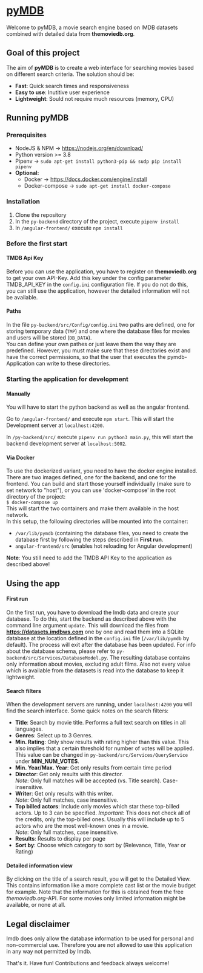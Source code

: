 # [pyMDB](http://pymdb.mloesch.it)

Welcome to pyMDB, a movie search engine based on IMDB datasets combined with detailed data from __themoviedb.org__.  

## Goal of this project
The aim of **pyMDB** is to create a web interface for searching movies based on different search criteria. The solution should be:
- **Fast**: Quick search times and responsiveness
- **Easy to use**: Inutitive user experience
- **Lightweight**: Sould not require much resources (memory, CPU)

## Running pyMDB
### Prerequisites
* NodeJS & NPM -> https://nodejs.org/en/download/
* Python version >= 3.8
* Pipenv -> `sudo apt-get install python3-pip && sudp pip install pipenv`
* **Optional:** 
  * Docker -> https://docs.docker.com/engine/install
  * Docker-compose -> `sudo apt-get install docker-compose`

### Installation
1. Clone the repository
2. In the `py-backend` directory of the project, execute `pipenv install`
3. In `/angular-frontend/` execute `npm install`

### Before the first start
#### TMDB Api Key
Before you can use the application, you have to register on __themoviedb.org__ to get your own API-Key. 
Add this key under the config parameter TMDB_API_KEY in the `config.ini` configuration file.
If you do not do this, you can still use the application, however the detailed information will not be available.

#### Paths
In the file `py-backend/src/Config/config.ini` two paths are defined, one for storing temporary data (`TMP`) and one where the database files for movies and users will be stored (`DB_DATA`).  
You can define your own pathes or just leave them the way they are predefined. However, you must make sure that these directories exist and have the correct permissions, so that the user that executes the pymdb-Application can write to these directories.

### Starting the application for development
#### Manually
You will have to start the python backend as well as the angular frontend.

Go to `/angular-frontend/` and execute `npm start`. This will start the Development server at `localhost:4200`.
 
In `/py-backend/src/` execute `pipenv run python3 main.py`, this will start the backend development server at `localhost:5002`.

#### Via Docker
To use the dockerized variant, you need to have the docker engine installed. There are two images defined, one for the backend, and one for the frontend. You can build and start those yourself individually (make sure to set network to "host"), or you can use 'docker-compose' in the root directory of the project:   
`$ docker-compose up`  
This will start the two containers and make them available in the host network.  
In this setup, the following directories will be mounted into the container:
- `/var/lib/pymdb` (containing the database files, you need to create the database first by following the steps described in __First run__.
- `angular-frontend/src` (enables hot reloading for Angular development)  

**Note**: You still need to add the TMDB API Key to the application as described above!

## Using the app
#### First run
On the first run, you have to download the Imdb data and create your database.
To do this, start the backend as described above with the command line argument `update`. This will download the files from __https://datasets.imdbws.com__ one by one and read them into a SQLite database at the location defined in the `config.ini` file (`/var/lib/pymdb` by default). The process will exit after the database has been updated.
For info about the database schema, please refer to `py-backend/src/Services/DatabaseModel.py`.
The resulting database contains only information about movies, excluding adult films. Also not every value which is available from the datasets is read into the database to keep it lightweight.

#### Search filters
When the development servers are running, under `localhost:4200` you will find the search interface. Some quick notes on the search filters:
* __Title__: Search by movie title. Performs a full text search on titles in all languages.
* __Genres__: Select up to 3 Genres.
* __Min. Rating__: Only show results with rating higher than this value. This also implies that a certain threshold for number of votes will be applied. This value can be changed in `py-backend/src/Services/QueryService` under __MIN_NUM_VOTES__.
* __Min. Year/Max. Year__: Get only results from certain time period
* __Director__: Get only results with this director.  
*Note*: Only full matches will be accepted (vs. Title search). Case-insensitive.
* __Writer__: Get only results with this writer.  
*Note*: Only full matches, case insensitive.
* __Top billed actors__: Include only movies which star these top-billed actors. Up to 3 can be specified. *Important*: This does not check all of the credits, only the top-billed ones. Usually this will include up to 5 actors who are the most well-known ones in a movie.  
*Note*: Only full matches, case insensitive.
* __Results__: Results to display per page
* __Sort by__: Choose which category to sort by (Relevance, Title, Year or Rating)

#### Detailed information view
By clicking on the title of a search result, you will get to the Detailed View. This contains information like a more complete cast list or the movie budget for example. Note that the information for this is obtained from the free *themoviedb.org*-API. For some movies only limited information might be available, or none at all.


## Legal disclaimer
Imdb does only allow the database information to be used for personal and non-commercial use. Therefore you are not allowed to use this application in any way not permitted by Imdb.


That's it. Have fun! Contributions and feedback always welcome!
